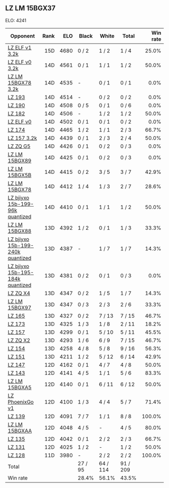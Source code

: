 ## LZ LM 15BGX37 ##

ELO: 4241

Opponent | Rank | ELO | Black | White | Total | Win rate
---------|-----:|----:|-------|-------|-------|-------:
[LZ ELF v1 3.2k](LZ%20ELF%20v1%203.2k.md) | 15D | 4680 | 0 / 2 | 1 / 2 | 1 / 4 | 25.0%
[LZ ELF v0 3.2k](LZ%20ELF%20v0%203.2k.md) | 14D | 4561 | 0 / 1 | 1 / 1 | 1 / 2 | 50.0%
[LZ LM 15BGX78 3.2k](LZ%20LM%2015BGX78%203.2k.md) | 14D | 4535 | - | 0 / 1 | 0 / 1 | 0.0%
[LZ 193](LZ%20193.md) | 14D | 4514 | - | 0 / 2 | 0 / 2 | 0.0%
[LZ 190](LZ%20190.md) | 14D | 4508 | 0 / 5 | 0 / 1 | 0 / 6 | 0.0%
[LZ 182](LZ%20182.md) | 14D | 4506 | - | 1 / 2 | 1 / 2 | 50.0%
[LZ ELF v0](LZ%20ELF%20v0.md) | 14D | 4502 | 0 / 1 | 0 / 1 | 0 / 2 | 0.0%
[LZ 174](LZ%20174.md) | 14D | 4465 | 1 / 2 | 1 / 1 | 2 / 3 | 66.7%
[LZ 157 3.2k](LZ%20157%203.2k.md) | 14D | 4439 | 0 / 1 | 2 / 3 | 2 / 4 | 50.0%
[LZ ZQ G5](LZ%20ZQ%20G5.md) | 14D | 4426 | 0 / 1 | 0 / 2 | 0 / 3 | 0.0%
[LZ LM 15BGX89](LZ%20LM%2015BGX89.md) | 14D | 4425 | 0 / 1 | 0 / 2 | 0 / 3 | 0.0%
[LZ LM 15BGX5B](LZ%20LM%2015BGX5B.md) | 14D | 4415 | 0 / 2 | 3 / 5 | 3 / 7 | 42.9%
[LZ LM 15BGX78](LZ%20LM%2015BGX78.md) | 14D | 4412 | 1 / 4 | 1 / 3 | 2 / 7 | 28.6%
[LZ bjiyxo 15b-199-96k quantized](LZ%20bjiyxo%2015b-199-96k%20quantized.md) | 14D | 4410 | 0 / 1 | 1 / 1 | 1 / 2 | 50.0%
[LZ LM 15BGX88](LZ%20LM%2015BGX88.md) | 13D | 4392 | 1 / 2 | 0 / 1 | 1 / 3 | 33.3%
[LZ bjiyxo 15b-199-240k quantized](LZ%20bjiyxo%2015b-199-240k%20quantized.md) | 13D | 4387 | - | 1 / 7 | 1 / 7 | 14.3%
[LZ bjiyxo 15b-195-184k quantized](LZ%20bjiyxo%2015b-195-184k%20quantized.md) | 13D | 4381 | 0 / 2 | 0 / 1 | 0 / 3 | 0.0%
[LZ ZQ X4](LZ%20ZQ%20X4.md) | 13D | 4347 | 0 / 2 | 1 / 5 | 1 / 7 | 14.3%
[LZ LM 15BGX97](LZ%20LM%2015BGX97.md) | 13D | 4347 | 0 / 3 | 2 / 3 | 2 / 6 | 33.3%
[LZ 165](LZ%20165.md) | 13D | 4327 | 0 / 2 | 7 / 13 | 7 / 15 | 46.7%
[LZ 173](LZ%20173.md) | 13D | 4325 | 1 / 3 | 1 / 8 | 2 / 11 | 18.2%
[LZ 157](LZ%20157.md) | 13D | 4299 | 0 / 1 | 5 / 10 | 5 / 11 | 45.5%
[LZ ZQ X2](LZ%20ZQ%20X2.md) | 13D | 4293 | 1 / 6 | 6 / 9 | 7 / 15 | 46.7%
[LZ 154](LZ%20154.md) | 13D | 4258 | 4 / 8 | 5 / 8 | 9 / 16 | 56.3%
[LZ 151](LZ%20151.md) | 13D | 4211 | 1 / 2 | 5 / 12 | 6 / 14 | 42.9%
[LZ 147](LZ%20147.md) | 12D | 4162 | 0 / 1 | 4 / 7 | 4 / 8 | 50.0%
[LZ 143](LZ%20143.md) | 12D | 4141 | 4 / 5 | 1 / 1 | 5 / 6 | 83.3%
[LZ LM 15BGXA5](LZ%20LM%2015BGXA5.md) | 12D | 4140 | 0 / 1 | 6 / 11 | 6 / 12 | 50.0%
[LZ PhoenixGo v1](LZ%20PhoenixGo%20v1.md) | 12D | 4100 | 1 / 3 | 4 / 4 | 5 / 7 | 71.4%
[LZ 139](LZ%20139.md) | 12D | 4091 | 7 / 7 | 1 / 1 | 8 / 8 | 100.0%
[LZ LM 15BGXAA](LZ%20LM%2015BGXAA.md) | 12D | 4048 | 4 / 5 | - | 4 / 5 | 80.0%
[LZ 135](LZ%20135.md) | 12D | 4042 | 0 / 1 | 2 / 2 | 2 / 3 | 66.7%
[LZ 131](LZ%20131.md) | 12D | 4025 | 1 / 2 | - | 1 / 2 | 50.0%
[LZ 128](LZ%20128.md) | 11D | 3980 | - | 2 / 2 | 2 / 2 | 100.0%
Total | | | 27 / 95 | 64 / 114 | 91 / 209 | 
Win rate| | | 28.4% | 56.1% | 43.5% | 
